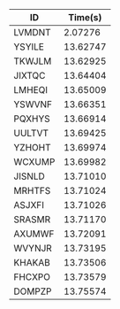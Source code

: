 |ID|Time(s)|
|-|-|
|LVMDNT|2.07276|
|YSYILE|13.62747|
|TKWJLM|13.62925|
|JIXTQC|13.64404|
|LMHEQI|13.65009|
|YSWVNF|13.66351|
|PQXHYS|13.66914|
|UULTVT|13.69425|
|YZHOHT|13.69974|
|WCXUMP|13.69982|
|JISNLD|13.71010|
|MRHTFS|13.71024|
|ASJXFI|13.71026|
|SRASMR|13.71170|
|AXUMWF|13.72091|
|WVYNJR|13.73195|
|KHAKAB|13.73506|
|FHCXPO|13.73579|
|DOMPZP|13.75574|
